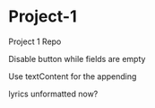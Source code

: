 # Project-1
Project 1 Repo


Disable button while fields are empty

Use textContent for the appending

lyrics unformatted now?